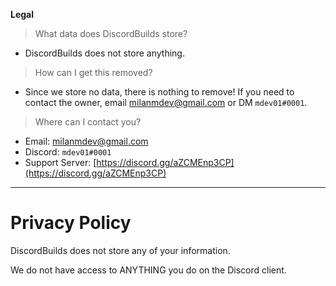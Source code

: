**Legal**
> What data does DiscordBuilds store?
- DiscordBuilds does not store anything.

> How can I get this removed?
- Since we store no data, there is nothing to remove! If you need to contact the owner, email [milanmdev@gmail.com](milanmdev@gmail.com) or DM `mdev01#0001`.

> Where can I contact you?
- Email: [milanmdev@gmail.com](milanmdev@gmail.com)
- Discord: `mdev01#0001`
- Support Server: [https://discord.gg/aZCMEnp3CP](https://discord.gg/aZCMEnp3CP)

---

# Privacy Policy
DiscordBuilds does not store any of your information.

We do not have access to ANYTHING you do on the Discord client.
